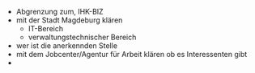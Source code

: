 - Abgrenzung zum, IHK-BIZ
- mit der Stadt Magdeburg klären
	- IT-Bereich
	- verwaltungstechnischer Bereich
- wer ist die anerkennden Stelle
- mit dem Jobcenter/Agentur für Arbeit klären ob es Interessenten gibt
- 